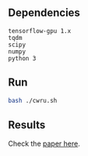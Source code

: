 ## Dependencies
```
tensorflow-gpu 1.x
tqdm
scipy
numpy
python 3
```
## Run
```bash
bash ./cwru.sh
```

## Results
Check the [paper here](https://arxiv.org/abs/2001.02015).
